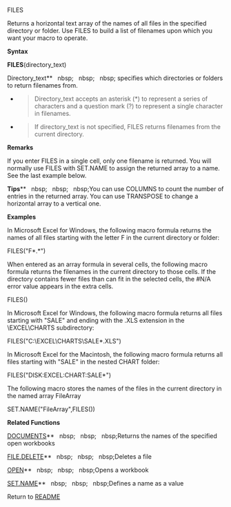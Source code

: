 FILES

Returns a horizontal text array of the names of all files in the
specified directory or folder. Use FILES to build a list of filenames
upon which you want your macro to operate.

**Syntax**

**FILES**(directory\_text)

Directory\_text**&nbsp;&nbsp;&nbsp;nbsp;&nbsp;&nbsp;&nbsp;nbsp;&nbsp;&nbsp;&nbsp;nbsp;&nbsp;specifies which directories or
folders to return filenames from.

  - > Directory\_text accepts an asterisk (\*) to represent a series of
    > characters and a question mark (?) to represent a single character
    > in filenames.

  - > If directory\_text is not specified, FILES returns filenames from
    > the current directory.


**Remarks**

If you enter FILES in a single cell, only one filename is returned. You
will normally use FILES with SET.NAME to assign the returned array to a
name. See the last example below.

**Tips****&nbsp;&nbsp;&nbsp;nbsp;&nbsp;&nbsp;&nbsp;nbsp;&nbsp;&nbsp;&nbsp;nbsp;You can use COLUMNS to count the number of
entries in the returned array. You can use TRANSPOSE to change a
horizontal array to a vertical one.

**Examples**

In Microsoft Excel for Windows, the following macro formula returns the
names of all files starting with the letter F in the current directory
or folder:

FILES("F\*.\*")

When entered as an array formula in several cells, the following macro
formula returns the filenames in the current directory to those cells.
If the directory contains fewer files than can fit in the selected
cells, the \#N/A error value appears in the extra cells.

FILES()

In Microsoft Excel for Windows, the following macro formula returns all
files starting with "SALE" and ending with the .XLS extension in the
\\EXCEL\\CHARTS subdirectory:

FILES("C:\\EXCEL\\CHARTS\\SALE\*.XLS")

In Microsoft Excel for the Macintosh, the following macro formula
returns all files starting with "SALE" in the nested CHART folder:

FILES("DISK:EXCEL:CHART:SALE\*")

The following macro stores the names of the files in the current
directory in the named array FileArray

SET.NAME("FileArray",FILES())

**Related Functions**

[DOCUMENTS](DOCUMENTS.md)**&nbsp;&nbsp;&nbsp;nbsp;&nbsp;&nbsp;&nbsp;nbsp;&nbsp;&nbsp;&nbsp;nbsp;Returns the names of the specified open
workbooks

[FILE.DELETE](FILE.DELETE.md)**&nbsp;&nbsp;&nbsp;nbsp;&nbsp;&nbsp;&nbsp;nbsp;&nbsp;&nbsp;&nbsp;nbsp;Deletes a file

[OPEN](OPEN.md)**&nbsp;&nbsp;&nbsp;nbsp;&nbsp;&nbsp;&nbsp;nbsp;&nbsp;&nbsp;&nbsp;nbsp;Opens a workbook

[SET.NAME](SET.NAME.md)**&nbsp;&nbsp;&nbsp;nbsp;&nbsp;&nbsp;&nbsp;nbsp;&nbsp;&nbsp;&nbsp;nbsp;Defines a name as a value



Return to [README](README.md)

